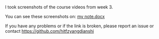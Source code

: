 I took screenshots of the course videos from week 3.

You can see these screenshots on: [my note.docx](https://qianbaitw-my.sharepoint.com/:w:/g/personal/bigbigfox_0ffice_tw/EYyC4aIX2hJKvv3PoodPHs4Bp_MThNttg62pmlHwVqBLfA?e=HQFtsL) 

If you have any problems or if the link is broken, please report an issue or contact https://github.com/hitfzyangdianshi 


